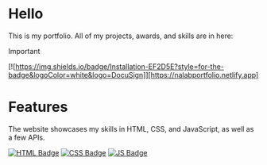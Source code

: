 # Hello
This is my portfolio. All of my projects, awards, and skills are in here:

> [!IMPORTANT] 
> [![https://img.shields.io/badge/Installation-EF2D5E?style=for-the-badge&logoColor=white&logo=DocuSign]][https://nalabportfolio.netlify.app]

# Features
<p>The website showcases my skills in HTML, CSS, and JavaScript, as well as a few APIs.</p>

[![HTML Badge](https://img.shields.io/badge/HTML5-E34F26?style=for-the-badge&logo=html5&logoColor=white)](#)
[![CSS Badge](https://img.shields.io/badge/CSS3-1572B6?style=for-the-badge&logo=css3&logoColor=white)](#)
[![JS Badge](https://img.shields.io/badge/JavaScript-F7DF1E?style=for-the-badge&logo=javascript&logoColor=black)](#)
